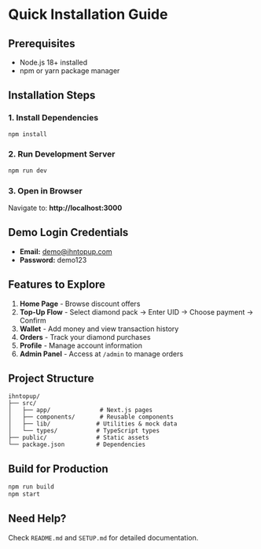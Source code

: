 # Quick Installation Guide

## Prerequisites
- Node.js 18+ installed
- npm or yarn package manager

## Installation Steps

### 1. Install Dependencies
```bash
npm install
```

### 2. Run Development Server
```bash
npm run dev
```

### 3. Open in Browser
Navigate to: **http://localhost:3000**

## Demo Login Credentials

- **Email:** demo@ihntopup.com
- **Password:** demo123

## Features to Explore

1. **Home Page** - Browse discount offers
2. **Top-Up Flow** - Select diamond pack → Enter UID → Choose payment → Confirm
3. **Wallet** - Add money and view transaction history
4. **Orders** - Track your diamond purchases
5. **Profile** - Manage account information
6. **Admin Panel** - Access at `/admin` to manage orders

## Project Structure

```
ihntopup/
├── src/
│   ├── app/              # Next.js pages
│   ├── components/       # Reusable components
│   ├── lib/             # Utilities & mock data
│   └── types/           # TypeScript types
├── public/              # Static assets
└── package.json         # Dependencies
```

## Build for Production

```bash
npm run build
npm start
```

## Need Help?

Check `README.md` and `SETUP.md` for detailed documentation.

